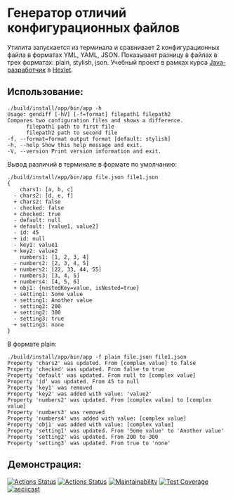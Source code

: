# Генератор отличий конфигурационных файлов

Утилита запускается из терминала и сравнивает 2 конфигурационных файла в форматах YML, YAML, JSON. 
Показывает разницу в файлах в трех форматах: plain, stylish, json.
Учебный проект в рамках курса [Java-разработчик](https://ru.hexlet.io/programs/java) в [Hexlet](https://ru.hexlet.io).

## Использование:

```
./build/install/app/bin/app -h 
Usage: gendiff [-hV] [-f=format] filepath1 filepath2 
Compares two configuration files and shows a difference. 
      filepath1 path to first file 
      filepath2 path to second file 
-f, --format=format output format [default: stylish] 
-h, --help Show this help message and exit. 
-V, --version Print version information and exit.
```

Вывод различий в терминале в формате по умолчанию:
```
./build/install/app/bin/app file.json file1.json
{
    chars1: [a, b, c]
  - chars2: [d, e, f]
  + chars2: false
  - checked: false
  + checked: true
  - default: null
  + default: [value1, value2]
  - id: 45
  + id: null
  - key1: value1
  + key2: value2
    numbers1: [1, 2, 3, 4]
  - numbers2: [2, 3, 4, 5]
  + numbers2: [22, 33, 44, 55]
  - numbers3: [3, 4, 5]
  + numbers4: [4, 5, 6]
  + obj1: {nestedKey=value, isNested=true}
  - setting1: Some value
  + setting1: Another value
  - setting2: 200
  + setting2: 300
  - setting3: true
  + setting3: none
}
```

В формате plain:
```
./build/install/app/bin/app -f plain file.json file1.json
Property 'chars2' was updated. From [complex value] to false
Property 'checked' was updated. From false to true
Property 'default' was updated. From null to [complex value]
Property 'id' was updated. From 45 to null
Property 'key1' was removed
Property 'key2' was added with value: 'value2'
Property 'numbers2' was updated. From [complex value] to [complex value]
Property 'numbers3' was removed
Property 'numbers4' was added with value: [complex value]
Property 'obj1' was added with value: [complex value]
Property 'setting1' was updated. From 'Some value' to 'Another value'
Property 'setting2' was updated. From 200 to 300
Property 'setting3' was updated. From true to 'none'
```

## Демонстрация:
[![Actions Status](https://github.com/SergeiMed/java-project-lvl2/workflows/hexlet-check/badge.svg)](https://github.com/SergeiMed/java-project-lvl2/actions)
[![Actions Status](https://github.com/SergeiMed/java-project-lvl2/workflows/github-actions/badge.svg)](https://github.com/SergeiMed/java-project-lvl2/actions)
[![Maintainability](https://api.codeclimate.com/v1/badges/b46615d8109ff2d6d84c/maintainability)](https://codeclimate.com/github/SergeiMed/java-project-lvl2/maintainability)
[![Test Coverage](https://api.codeclimate.com/v1/badges/b46615d8109ff2d6d84c/test_coverage)](https://codeclimate.com/github/SergeiMed/java-project-lvl2/test_coverage)
[![asciicast](https://asciinema.org/a/Ql6paWv6zaITYcPNUuBz0W1LR.svg)](https://asciinema.org/a/Ql6paWv6zaITYcPNUuBz0W1LR)
